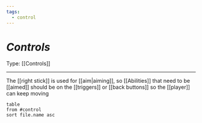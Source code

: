```yaml
---
tags:
  - control
---
```

# _Controls_

Type: [[Controls]]

----


The [[right stick]] is used for [[aim|aiming]], so [[Abilities]] that need to be [[aimed]] should be on the [[triggers]] or [[back buttons]] so the [[player]] can keep moving


```dataview
table
from #control 
sort file.name asc
```

